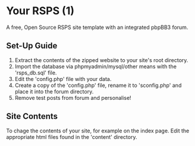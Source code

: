 # Your RSPS (1)
A free, Open Source RSPS site template with an integrated pbpBB3 forum.

## Set-Up Guide
1. Extract the contents of the zipped website to your site's root directory.
2. Import the database via phpmyadmin/mysql/other means with the 'rsps_db.sql' file.
3. Edit the 'config.php' file with your data.
4. Create a copy of the 'config.php' file, rename it to 'sconfig.php' and place it into the forum directory.
5. Remove test posts from forum and personalise!

## Site Contents
To chage the contents of your site, for example on the index page.  Edit the appropriate html files found in the 'content' directory.
